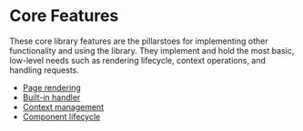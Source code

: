 
# Core Features

These core library features are the pillarstoes for implementing other functionality and using the library. They implement and hold the most basic, low-level needs such as rendering lifecycle, context operations, and handling requests.

- [Page rendering](page-rendering.md)
- [Built-in handler](built-in-handler.md)
- [Context management](context-management.md)
- [Component lifecycle](component-lifecycle.md)
